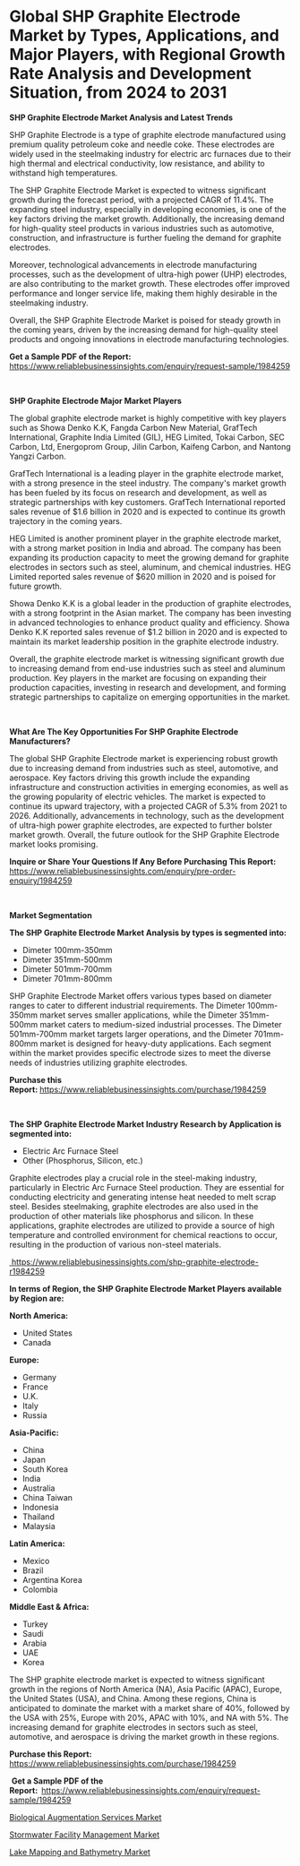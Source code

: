 <p><h1>Global SHP Graphite Electrode Market by Types, Applications, and Major Players, with Regional Growth Rate Analysis and Development Situation, from 2024 to 2031</h1></p><p><strong>SHP Graphite Electrode Market Analysis and Latest Trends</strong></p>
<p><p>SHP Graphite Electrode is a type of graphite electrode manufactured using premium quality petroleum coke and needle coke. These electrodes are widely used in the steelmaking industry for electric arc furnaces due to their high thermal and electrical conductivity, low resistance, and ability to withstand high temperatures.</p><p>The SHP Graphite Electrode Market is expected to witness significant growth during the forecast period, with a projected CAGR of 11.4%. The expanding steel industry, especially in developing economies, is one of the key factors driving the market growth. Additionally, the increasing demand for high-quality steel products in various industries such as automotive, construction, and infrastructure is further fueling the demand for graphite electrodes.</p><p>Moreover, technological advancements in electrode manufacturing processes, such as the development of ultra-high power (UHP) electrodes, are also contributing to the market growth. These electrodes offer improved performance and longer service life, making them highly desirable in the steelmaking industry.</p><p>Overall, the SHP Graphite Electrode Market is poised for steady growth in the coming years, driven by the increasing demand for high-quality steel products and ongoing innovations in electrode manufacturing technologies.</p></p>
<p><strong>Get a Sample PDF of the Report:&nbsp;</strong> <a href="https://www.reliablebusinessinsights.com/enquiry/request-sample/1984259">https://www.reliablebusinessinsights.com/enquiry/request-sample/1984259</a></p>
<p>&nbsp;</p>
<p><strong>SHP Graphite Electrode Major Market Players</strong></p>
<p><p>The global graphite electrode market is highly competitive with key players such as Showa Denko K.K, Fangda Carbon New Material, GrafTech International, Graphite India Limited (GIL), HEG Limited, Tokai Carbon, SEC Carbon, Ltd, Energoprom Group, Jilin Carbon, Kaifeng Carbon, and Nantong Yangzi Carbon. </p><p>GrafTech International is a leading player in the graphite electrode market, with a strong presence in the steel industry. The company's market growth has been fueled by its focus on research and development, as well as strategic partnerships with key customers. GrafTech International reported sales revenue of $1.6 billion in 2020 and is expected to continue its growth trajectory in the coming years.</p><p>HEG Limited is another prominent player in the graphite electrode market, with a strong market position in India and abroad. The company has been expanding its production capacity to meet the growing demand for graphite electrodes in sectors such as steel, aluminum, and chemical industries. HEG Limited reported sales revenue of $620 million in 2020 and is poised for future growth.</p><p>Showa Denko K.K is a global leader in the production of graphite electrodes, with a strong footprint in the Asian market. The company has been investing in advanced technologies to enhance product quality and efficiency. Showa Denko K.K reported sales revenue of $1.2 billion in 2020 and is expected to maintain its market leadership position in the graphite electrode industry.</p><p>Overall, the graphite electrode market is witnessing significant growth due to increasing demand from end-use industries such as steel and aluminum production. Key players in the market are focusing on expanding their production capacities, investing in research and development, and forming strategic partnerships to capitalize on emerging opportunities in the market.</p></p>
<p>&nbsp;</p>
<p><strong>What Are The Key Opportunities For SHP Graphite Electrode Manufacturers?</strong></p>
<p><p>The global SHP Graphite Electrode market is experiencing robust growth due to increasing demand from industries such as steel, automotive, and aerospace. Key factors driving this growth include the expanding infrastructure and construction activities in emerging economies, as well as the growing popularity of electric vehicles. The market is expected to continue its upward trajectory, with a projected CAGR of 5.3% from 2021 to 2026. Additionally, advancements in technology, such as the development of ultra-high power graphite electrodes, are expected to further bolster market growth. Overall, the future outlook for the SHP Graphite Electrode market looks promising.</p></p>
<p><strong>Inquire or Share Your Questions If Any Before Purchasing This Report:</strong> <a href="https://www.reliablebusinessinsights.com/enquiry/pre-order-enquiry/1984259">https://www.reliablebusinessinsights.com/enquiry/pre-order-enquiry/1984259</a></p>
<p>&nbsp;</p>
<p><strong>Market Segmentation</strong></p>
<p><strong>The SHP Graphite Electrode Market Analysis by types is segmented into:</strong></p>
<p><ul><li>Dimeter 100mm-350mm</li><li>Dimeter 351mm-500mm</li><li>Dimeter 501mm-700mm</li><li>Dimeter 701mm-800mm</li></ul></p>
<p><p>SHP Graphite Electrode Market offers various types based on diameter ranges to cater to different industrial requirements. The Dimeter 100mm-350mm market serves smaller applications, while the Dimeter 351mm-500mm market caters to medium-sized industrial processes. The Dimeter 501mm-700mm market targets larger operations, and the Dimeter 701mm-800mm market is designed for heavy-duty applications. Each segment within the market provides specific electrode sizes to meet the diverse needs of industries utilizing graphite electrodes.</p></p>
<p><strong>Purchase this Report:&nbsp;</strong><a href="https://www.reliablebusinessinsights.com/purchase/1984259">https://www.reliablebusinessinsights.com/purchase/1984259</a></p>
<p>&nbsp;</p>
<p><strong>The SHP Graphite Electrode Market Industry Research by Application is segmented into:</strong></p>
<p><ul><li>Electric Arc Furnace Steel</li><li>Other (Phosphorus, Silicon, etc.)</li></ul></p>
<p><p>Graphite electrodes play a crucial role in the steel-making industry, particularly in Electric Arc Furnace Steel production. They are essential for conducting electricity and generating intense heat needed to melt scrap steel. Besides steelmaking, graphite electrodes are also used in the production of other materials like phosphorus and silicon. In these applications, graphite electrodes are utilized to provide a source of high temperature and controlled environment for chemical reactions to occur, resulting in the production of various non-steel materials.</p></p>
<p><a href="https://www.reliablebusinessinsights.com/shp-graphite-electrode-r1984259">&nbsp;https://www.reliablebusinessinsights.com/shp-graphite-electrode-r1984259</a></p>
<p><strong>In terms of Region, the SHP Graphite Electrode Market Players available by Region are:</strong></p>
<p>
    <p> <strong> North America: </strong>
        <ul>
            <li>United States</li>
            <li>Canada</li>
        </ul>
        </p> 
    <p> <strong> Europe: </strong>
        <ul>
            <li>Germany</li>
            <li>France</li>
            <li>U.K.</li>
            <li>Italy</li>
            <li>Russia</li>
        </ul>
        </p> 
    <p> <strong> Asia-Pacific: </strong>
        <ul>
            <li>China</li>
            <li>Japan</li>
            <li>South Korea</li>
            <li>India</li>
            <li>Australia</li>
            <li>China Taiwan</li>
            <li>Indonesia</li>
            <li>Thailand</li>
            <li>Malaysia</li>
        </ul>
        </p> 
    <p> <strong> Latin America: </strong>
        <ul>
            <li>Mexico</li>
            <li>Brazil</li>
            <li>Argentina Korea</li>
            <li>Colombia</li>
        </ul>
        </p> 
    <p> <strong> Middle East & Africa: </strong>
        <ul>
            <li>Turkey</li>
            <li>Saudi</li>
            <li>Arabia</li>
            <li>UAE</li>
            <li>Korea</li>
        </ul>
    </p>
    </p>
<p><p>The SHP graphite electrode market is expected to witness significant growth in the regions of North America (NA), Asia Pacific (APAC), Europe, the United States (USA), and China. Among these regions, China is anticipated to dominate the market with a market share of 40%, followed by the USA with 25%, Europe with 20%, APAC with 10%, and NA with 5%. The increasing demand for graphite electrodes in sectors such as steel, automotive, and aerospace is driving the market growth in these regions.</p></p>
<p><strong>Purchase this Report: </strong><a href="https://www.reliablebusinessinsights.com/purchase/1984259">https://www.reliablebusinessinsights.com/purchase/1984259</a></p>
<p>&nbsp;<strong>Get a Sample PDF of the Report:&nbsp;&nbsp;</strong><a href="https://www.reliablebusinessinsights.com/enquiry/request-sample/1984259">https://www.reliablebusinessinsights.com/enquiry/request-sample/1984259</a></p>
<p><strong></strong></p>
<p><p><a href="https://github.com/pjcfca/Market-Research-Report-List-3/blob/main/biological-augmentation-services-market.md">Biological Augmentation Services Market</a></p><p><a href="https://github.com/wusalecollins540tpqoz/Market-Research-Report-List-3/blob/main/stormwater-facility-management-market.md">Stormwater Facility Management Market</a></p><p><a href="https://github.com/johnbach50/Market-Research-Report-List-4/blob/main/lake-mapping-and-bathymetry-market.md">Lake Mapping and Bathymetry Market</a></p></p>